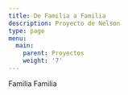 ```yaml
---
title: De Familia a Familia
description: Proyecto de Nelson
type: page
menu:
  main:
    parent: Proyectos
    weight: '7'
---
```

Familia Familia
